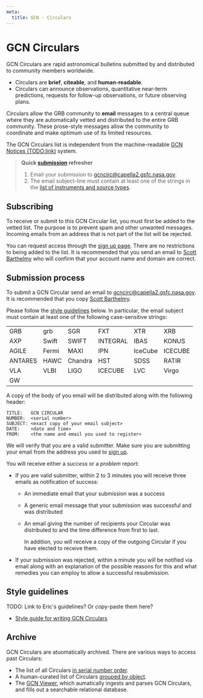 ```yaml
---
meta:
  title: GCN - Circulars
---
```


# GCN Circulars

GCN Circulars are rapid astronomical bulletins submitted by and distributed to community members worldwide.

- Circulars are **brief**, **citeable**, and **human-readable**.
- Circulars can announce observations, quantitative near-term predictions, requests for follow-up observations, or future observing plans.

Circulars allow the GRB community to **email** messages to a central queue where they are automatically vetted and distributed to the entire GRB community. These prose-style messages allow the community to coordinate and make optimum use of its limited resources. 

The GCN Circulars list is independent from the machine-readable [GCN Notices (TODO:link)](notices) system.


 > **Quick [submission](#submission-process) refresher**
 > 1. Email your submission to gcncirc@capella2.gsfc.nasa.gov.
 > 2. The email subject-line must contain at least one of the strings in the [list of instruments and source types](#subject-word-list).

## Subscribing

To receive or submit to this GCN Circular list, you must first be added to the vetted list. The purpose is to prevent spam and other unwanted messages. Incoming emails from an address that is not part of the list will be rejected. 

You can request access through the [sign up page](https://gcn.gsfc.nasa.gov/gcn_circ_signup.html). There are no restrictions to being added to the list.   It is recommended that you send an email to [Scott Barthelmy](mailto:scott.d.barthelmy@nasa.gov) who will confirm that your account name and domain are correct.

## Submission process

To submit a GCN Circular send an email to gcncirc@capella2.gsfc.nasa.gov. It is recommended that you copy [Scott Barthelmy](mailto:scott.d.barthelmy@nasa.gov).

Please follow the [style guidelines](#style-guidelines) below. In particular, the email subject must contain at least one of the following case-sensitive strings:

<a name="subject-word-list"></a>
 <table style="width:100%">
  <tr>
    <td>GRB</td>
    <td>grb</td>
    <td>SGR</td>    
    <td>FXT</td>
    <td>XTR</td>
    <td>XRB</td>
  </tr>
  <tr>
    <td>AXP</td>
    <td>Swift</td>
    <td>SWIFT</td>    
    <td>INTEGRAL</td>
    <td>IBAS</td>
    <td>KONUS</td>
  </tr>
  <tr>
    <td>AGILE</td>
    <td>Fermi</td>
    <td>MAXI</td>    
    <td>IPN</td>
    <td>IceCube</td>
    <td>ICECUBE</td>
  </tr>
  <tr>
    <td>ANTARES</td>
    <td>HAWC</td>
    <td>Chandra</td>    
    <td>HST</td>
    <td>SDSS</td>
    <td>RATIR</td>
  </tr>
  <tr>
    <td>VLA</td>
    <td>VLBI</td>
    <td>LIGO</td>    
    <td>ICECUBE</td>
    <td>LVC</td>
    <td>Virgo</td>
  </tr>
  <tr>
    <td>GW</td>
    <td></td>
    <td></td>    
    <td></td>
    <td></td>
    <td></td>
  </tr>
</table>

A copy of the body of you email will be distributed along with the following header:  
  
```
TITLE:   GCN CIRCULAR
NUMBER:  <serial number>
SUBJECT: <exact copy of your email subject>
DATE:    <date and time>
FROM:    <the name and email you used to register>
```

We will verify that you are a valid submitter. Make sure you are submitting your email from the address you used to [sign up](#subscribing).   
   
You will receive either a *success* or a *problem* report:
   
   - If you are valid submitter, within 2 to 3 minutes you will receive three emails as notification of success:   
   
      - An immediate email that your submission was a success
      - A generic email message that your submission was successful and was distributed
      - An email giving the number of recipients your Circular was distributed to and the time difference from first to last.
      
        In addition, you will receive a copy of the outgoing Circular if you have elected to receive them.
       
   - If your submission was rejected, within a minute you will be notified via email along with an explanation of the possible reasons
     for this and what remedies you can employ to allow a successful resubmission.

## Style guidelines

TODO: Link to Eric's guidelines? Or copy-paste them here?

- [Style guide for writing GCN Circulars](https://gcn.gsfc.nasa.gov/gcn3_circulars.html)


## Archive

GCN Circulars are atuomatically archived. There are various ways to access past Circulars:

- The list of all Circulars [in serial number order](https://gcn.gsfc.nasa.gov/gcn3_archive.html).
- A human-curated list of Circulars [grouped by object](https://gcn.gsfc.nasa.gov/selected.html).
- The [GCN Viewer](https://heasarc.gsfc.nasa.gov/tachgcn), which aumatically ingests and parses GCN Circulars, and fills out a searchable relational database. 

